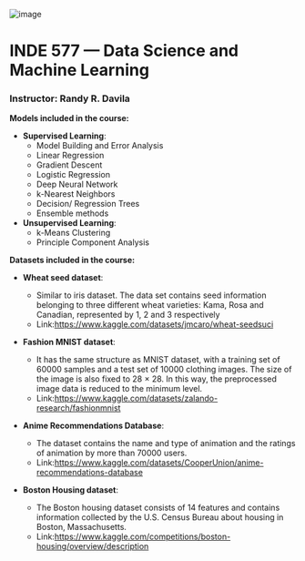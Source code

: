 

![image](root_image.jpeg)

# INDE 577 — Data Science and Machine Learning

### Instructor: Randy R. Davila

**Models included in the course:**

- **Supervised Learning**:
    - Model Building and Error Analysis
    - Linear Regression
    - Gradient Descent
    - Logistic Regression
    - Deep Neural Network
    - k-Nearest Neighbors
    - Decision/ Regression Trees
    - Ensemble methods
- **Unsupervised Learning**:
    - k-Means Clustering
    - Principle Component Analysis
 
**Datasets included in the course:**

- **Wheat seed dataset**:
    - Similar to iris dataset. The data set contains seed information belonging to three different wheat varieties: Kama, Rosa and Canadian, represented by 1, 2 and 3 respectively
    - Link:https://www.kaggle.com/datasets/jmcaro/wheat-seedsuci

- **Fashion MNIST dataset**:
    - It has the same structure as MNIST dataset, with a training set of 60000 samples and a test set of 10000 clothing images. The size of the image is also fixed to 28 × 28. In this way, the preprocessed image data is reduced to the minimum level.
    - Link:https://www.kaggle.com/datasets/zalando-research/fashionmnist

- **Anime Recommendations Database**:
    - The dataset contains the name and type of animation and the ratings of animation by more than 70000 users.
    - Link:https://www.kaggle.com/datasets/CooperUnion/anime-recommendations-database

- **Boston Housing dataset**:
    - The Boston housing dataset consists of 14 features and contains information collected by the U.S. Census Bureau about housing in Boston, Massachusetts.
    - Link:https://www.kaggle.com/competitions/boston-housing/overview/description
